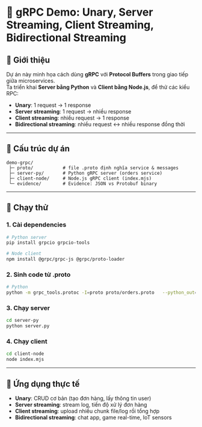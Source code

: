 # 📖 gRPC Demo: Unary, Server Streaming, Client Streaming, Bidirectional Streaming

## 🚀 Giới thiệu
Dự án này minh họa cách dùng **gRPC** với **Protocol Buffers** trong giao tiếp giữa microservices.  
Ta triển khai **Server bằng Python** và **Client bằng Node.js**, để thử các kiểu RPC:

- **Unary**: 1 request → 1 response  
- **Server streaming**: 1 request → nhiều response  
- **Client streaming**: nhiều request → 1 response  
- **Bidirectional streaming**: nhiều request ↔ nhiều response đồng thời

---

## 📂 Cấu trúc dự án
```
demo-grpc/
 ├─ proto/           # file .proto định nghĩa service & messages
 ├─ server-py/       # Python gRPC server (orders service)
 ├─ client-node/     # Node.js gRPC client (index.mjs)
 └─ evidence/        # Evidence: JSON vs Protobuf binary
```

---

## 🔧 Chạy thử

### 1. Cài dependencies
```bash
# Python server
pip install grpcio grpcio-tools

# Node client
npm install @grpc/grpc-js @grpc/proto-loader
```

### 2. Sinh code từ .proto
```bash
# Python
python -m grpc_tools.protoc -I=proto proto/orders.proto   --python_out=server-py --grpc_python_out=server-py
```

### 3. Chạy server
```bash
cd server-py
python server.py
```

### 4. Chạy client
```bash
cd client-node
node index.mjs
```

---

## 📌 Ứng dụng thực tế
- **Unary**: CRUD cơ bản (tạo đơn hàng, lấy thông tin user)  
- **Server streaming**: stream log, tiến độ xử lý đơn hàng  
- **Client streaming**: upload nhiều chunk file/log rồi tổng hợp  
- **Bidirectional streaming**: chat app, game real-time, IoT sensors  
